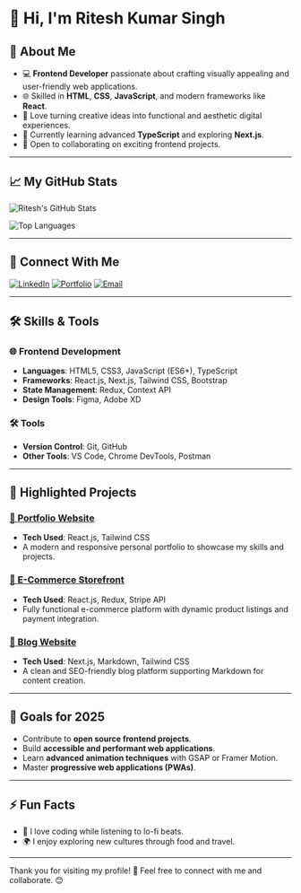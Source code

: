 # 👋 Hi, I'm Ritesh Kumar Singh

## 🌟 About Me
- 💻 **Frontend Developer** passionate about crafting visually appealing and user-friendly web applications.
- 🌐 Skilled in **HTML**, **CSS**, **JavaScript**, and modern frameworks like **React**.
- 🎨 Love turning creative ideas into functional and aesthetic digital experiences.
- 🌱 Currently learning advanced **TypeScript** and exploring **Next.js**.
- 🌟 Open to collaborating on exciting frontend projects.

---

## 📈 My GitHub Stats
![Ritesh's GitHub Stats](https://github-readme-stats.vercel.app/api?username=your-github-username&show_icons=true&theme=radical)

![Top Languages](https://github-readme-stats.vercel.app/api/top-langs/?username=your-github-username&layout=compact&theme=radical)

---

## 🔗 Connect With Me
[![LinkedIn](https://img.shields.io/badge/-LinkedIn-0077B5?style=flat&logo=LinkedIn&logoColor=white)](https://www.linkedin.com/in/your-linkedin-url)
[![Portfolio](https://img.shields.io/badge/-Portfolio-black?style=flat&logo=firefox&logoColor=white)](https://your-portfolio-url)
[![Email](https://img.shields.io/badge/-Email-D14836?style=flat&logo=Gmail&logoColor=white)](mailto:your-email@gmail.com)

---

## 🛠️ Skills & Tools
### 🌐 Frontend Development
- **Languages**: HTML5, CSS3, JavaScript (ES6+), TypeScript
- **Frameworks**: React.js, Next.js, Tailwind CSS, Bootstrap
- **State Management**: Redux, Context API
- **Design Tools**: Figma, Adobe XD

### 🛠️ Tools
- **Version Control**: Git, GitHub
- **Other Tools**: VS Code, Chrome DevTools, Postman

---

## 🌟 Highlighted Projects

### [🎨 Portfolio Website](https://github.com/yourusername/portfolio-website)
- **Tech Used**: React.js, Tailwind CSS
- A modern and responsive personal portfolio to showcase my skills and projects.

### [🛒 E-Commerce Storefront](https://github.com/yourusername/e-commerce-storefront)
- **Tech Used**: React.js, Redux, Stripe API
- Fully functional e-commerce platform with dynamic product listings and payment integration.

### [📑 Blog Website](https://github.com/yourusername/blog-website)
- **Tech Used**: Next.js, Markdown, Tailwind CSS
- A clean and SEO-friendly blog platform supporting Markdown for content creation.

---

## 🎯 Goals for 2025
- Contribute to **open source frontend projects**.
- Build **accessible and performant web applications**.
- Learn **advanced animation techniques** with GSAP or Framer Motion.
- Master **progressive web applications (PWAs)**.

---

## ⚡ Fun Facts
- 🎵 I love coding while listening to lo-fi beats.
- 🌍 I enjoy exploring new cultures through food and travel.

---

Thank you for visiting my profile! 🚀 Feel free to connect with me and collaborate. 😊
